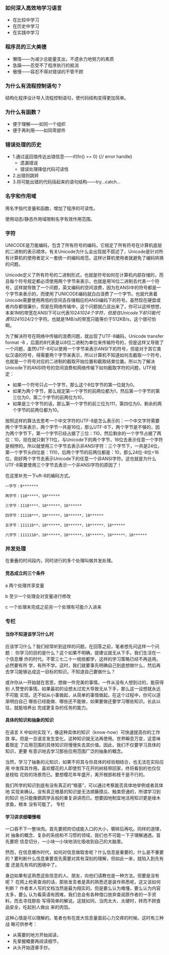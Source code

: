 ### 如何深入高效地学习语言
* 在比较中学习
* 在历史中学习
* 在实践中学习

### 程序员的三大美德
* 懒惰——为减少总能量支出，不遗余力地努力的素质
* 急躁——忍受不了程序执行的抵消
* 傲慢——容忍不得对错误的不管不顾

### 为什么有流程控制语句？
结构化程序设计导入流程控制语句，使代码结构变得更加简单。

### 为什么有函数？
* 便于理解——如同一个组织
* 便于再利用——如同零部件

### 错误处理的历史
* 1.通过返回值传达出错信息——if(fn() == 0) {// error handle}
  * 遗漏错误
  * 错误处理降低代码可读性
* 2.出错则跳转
* 3.将可能出错的代码括起来的语句结构——try...catch...

### 名字和作用域
用名字指代变量和函数，增加了程序的可读性。

使用动态/静态作用域限制名字有效作用范围。

### 字符
UNICODE是万能编码，包含了所有符号的编码，它规定了所有符号在计算机底层的二进制的表示顺序。有关Unicode为什么会出现就不叙述了，Unicode是针对所有计算机的使用者定义一套统一的编码规范，这样计算机使用者就避免了编码转换的问题。

Unicode定义了所有符号的二进制形式，也就是符号如何在计算机内部存储的，而且每个符号规定都必须使用两个字节来表示，也就是用16位二进制去代表一个符号，这样就导致了一个问题，英文编码的空间浪费，因为在ANSI中的符号都是一个字节来表示的，而使用了UNICODE编码就白白浪费了一个字节。也就代表着Unicode需要使用两倍的空间去存储相应的ANSI编码下的符号。虽然现在硬盘或者内存都很廉价，但是在网络传输中，这个问题就凸显出来了，你可以这样想想，本来1M的带宽在ANSI下可以代表1024*1024个字符，但是在Unicode下却只能代表1024*1024/2个字符。也就是1MB/s的带宽只能等价于512KB/s，这个很可怕啊。

为了解决符号在网络中传输的浪费问题，就出现了UTF-8编码，Unicode transfer format -8 ，后面的8代表是以8位二进制为单位来传输符号的，但是这样又导致了一个问题，虽然UTF-8可以使用一个字节来表示ANSI下的符号，但是对于其它类似汉语的符号，得需要两个字节来表示，所以计算机不知道如何去截取一个符号，也就是一个符号对应的二进制的截取开始位置和截取结束位置。所以为了解决Unicode下的ANSI符号的空间浪费和网络传输下如何截取字符的问题，UTF规定：
* 如果一个符号只占一个字节，那么这个8位字节的第一位就为0。
* 如果为两个字节，那么规定第一个字节的前两位都为1，然后第一个字节的第三位为0，第二个字节的前两位为10，
* 如果是三个字节的话，那么第一个字节的前三位为111，第四位为0，剩余的两个字节的前两位都为10。
  
按照这样的算法去思考一个中文字符的UTF-8是怎么表示的：一个中文字符需要两个字节来表示，两个字节一共是16位，那么UTF-8下，两个字节是不够的，因为两个字节下，第一个字节已经占据了三位：110，然后剩余的一个字节占据了两位：10，现在就只剩下11位，与Unicode下的两个字节，16位去表示任意一个字符是相悖的。所以就使用三个字节去表示非ANSI字符：三个字节下，一共是24位，第一个字节头四位是：1110，后两个字节的前两位都是：10，那么24位-8位=16位，刚好两个字节去表示Unicode下的任意一个非ANSI字符。这也就是为什么UTF-8需要使用三个字节去表示一个非ANSI字符的原因了！

在这里补充一下uft-8的编码方式。
````
一字节：0*******

两字节：110*****，10******

三字节：1110****，10******，10******

四字节：11110***，10******，10******，10******

五字节：111110**，10******，10******，10******，10******

六字节：1111110*，10******，10******，10******，10******，10******
````

### 并发处理
在重叠的时间段内，同时进行的多个处理叫做并发处理。

#### 竞态成立的三个条件
a 两个处理共享变量

b 至少一个处理会对变量进行修改

c 一个处理未完成之前另一个处理有可能介入进来


### 专栏

#### 当你不知道该学习什么时
应该学习什么？我们经常听到这样的问题。在回答之前，笔者想先问这样一个问题：
你学习的目的是什么？这个如果不明确，提建议就无从下手。我们生活在一个信息爆
炸的时代。不管三七二十一统统都学，这样的学习策略已经不再适用。必然要有所
学，有所不学。这时，我们就要事先明确自己到底想做什么，然后再去学习能够达成这一目标的知识。不知道自己要做什么？

或许你从一开始就在苦思，想做一件完美的事情。一件从没有人想到过的，能获得别
人赞誉的事情。如果最初的设想太过宏大导致无从下手，那么这一设想就永远不可能
实现。还不如从小事做起，从简单的事情做起。在这个过程中，你可以逐渐明白自己
哪些已经能做、哪些还不能做，如果要做还要学习哪些知识。长此以往，就能培养出
完成更复杂的任务的能力。

#### 具体的知识和抽象的知识
在语言 X 中如何实现 Y，像这种具体的知识（know-how）可快速提高你的工作效
率。但是一旦语言发生变化，这种知识就无法再使用。世界瞬息万变，这意味着限定
了应用范围的具体知识将慢慢失去其价值。因此，我们不仅要学习具体的知识，更要
有意识地去学习那些应用范围广泛的抽象的概念。

当然，学习了抽象的元知识，如果不将其与你具体的经验相结合，也无法在实际应用
中发挥其作用。喜欢樱花的人即使剪下花开的树枝带回家，终将看到的也仅仅是枝枯
花败的场景而已。要想樱花年年盛开，离开根部和枝干是不行的。

我们所学的知识到底有没有真正的“根基”，可以通过考察能否具体地举例或者具体地
实现来确认。没有真正根基的知识是无法顺藤摸瓜、触类旁通的，所谓学习到的知识
也只能像鹦鹉学舌般的重复讲讲而已。想要因地制宜地活用知识更是缘木求鱼，根本
没有可能了。
专栏

#### 学习讲求细嚼慢咽
一口吞不下一整块肉。首先要把肉切成能入口的大小，嚼碎后再吃。同样的道理，对
抽象的概念、复杂的系统和不习惯的领域，我们也不可能一下子理解通透。首先要把
信息切分，一小块一小块地消化吸收到自己的大脑里。

然而，在信息爆炸时代，如何对信息做取舍呢？什么信息是重要的，什么是不重要
的？要判断什么信息重要首先需要对其有深刻的理解，但如此一来，就陷入到先有蛋
还是先有鸡的困境中了。

身边如果有这熟悉这些信息的人、朋友，向他们请教也是一种方法。但要是没有呢？
在网上检索查询的话，那些发言者是真的熟悉还是装作熟悉呢，这又该如何判断？
作者本人写的文档当然是最为翔实的。但是要么认为难懂，要么认为内容太多，要么
认为看英语有困难，我们总会有各种借口放弃查阅原作者的一手资料，而去寻找那些
写得简单的解说。这就如同，当肉太大、太硬时，转而不顾食品安全，吃起别人做出
来的肉馅。

这种心情是可以理解的。笔者也有在庞大信息量面前心力交瘁的时候。这时有三种战
略可供参考：
* 从需要的地方开始阅读，
* 先掌握概要再阅读细节，
* 从头开始逐章手抄。
